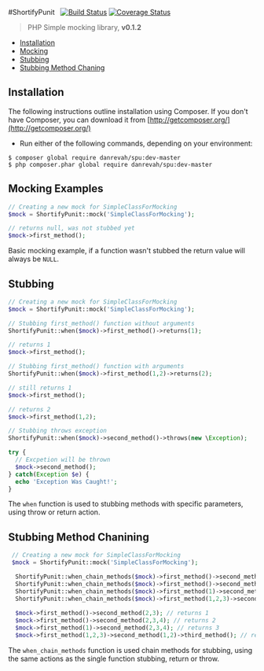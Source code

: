 #ShortifyPunit &nbsp; [![Build Status](https://travis-ci.org/danrevah/ShortifyPunit.svg?branch=master)](https://travis-ci.org/danrevah/ShortifyPunit)  [![Coverage Status](https://coveralls.io/repos/danrevah/ShortifyPunit/badge.png?branch=master)](https://coveralls.io/repos/danrevah/ShortifyPunit/badge.png?branch=master)
> PHP Simple mocking library, **v0.1.2**

 * [Installation](#installation)
 * [Mocking](#mocking-examples)
 * [Stubbing](#stubbing)
 * [Stubbing Method Chaning](#stubbing-method-chaining)

## Installation

The following instructions outline installation using Composer. If you don't
have Composer, you can download it from [http://getcomposer.org/](http://getcomposer.org/)

 * Run either of the following commands, depending on your environment:

```
$ composer global require danrevah/spu:dev-master
$ php composer.phar global require danrevah/spu:dev-master
```

## Mocking Examples
```php
// Creating a new mock for SimpleClassForMocking
$mock = ShortifyPunit::mock('SimpleClassForMocking');

// returns null, was not stubbed yet
$mock->first_method();
```

Basic mocking example, if a function wasn't stubbed the return value will always be `NULL`.

## Stubbing
```php
// Creating a new mock for SimpleClassForMocking
$mock = ShortifyPunit::mock('SimpleClassForMocking');

// Stubbing first_method() function without arguments
ShortifyPunit::when($mock)->first_method()->returns(1);

// returns 1
$mock->first_method();

// Stubbing first_method() function with arguments
ShortifyPunit::when($mock)->first_method(1,2)->returns(2);

// still returns 1
$mock->first_method();

// returns 2
$mock->first_method(1,2);

// Stubbing throws exception
ShortifyPunit::when($mock)->second_method()->throws(new \Exception);

try {
  // Excpetion will be thrown
  $mock->second_method();
} catch(Exception $e) {
  echo 'Exception Was Caught!';
}
```
The `when` function is used to stubbing methods with specific parameters, using throw or return action.

## Stubbing Method Chanining
```php
 // Creating a new mock for SimpleClassForMocking
 $mock = ShortifyPunit::mock('SimpleClassForMocking');

  ShortifyPunit::when_chain_methods($mock)->first_method()->second_method(2,3)->returns(1);
  ShortifyPunit::when_chain_methods($mock)->first_method()->second_method(2,3,4)->returns(2);
  ShortifyPunit::when_chain_methods($mock)->first_method(1)->second_method(2,3,4)->returns(3);
  ShortifyPunit::when_chain_methods($mock)->first_method(1,2,3)->second_method(1,2)->third_method()->returns(4);
  
  $mock->first_method()->second_method(2,3); // returns 1
  $mock->first_method()->second_method(2,3,4); // returns 2
  $mock->first_method(1)->second_method(2,3,4); // returns 3
  $mock->first_method(1,2,3)->second_method(1,2)->third_method(); // return 4
```
The `when_chain_methods` function is used chain methods for stubbing, using the same actions as the single function stubbing, return or throw.

